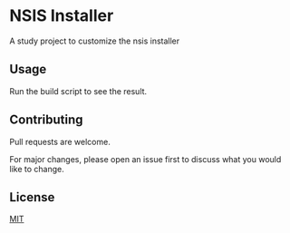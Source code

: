 # NSIS Installer

A study project to customize the nsis installer

## Usage

Run the build script to see the result.

## Contributing

Pull requests are welcome. 

For major changes, please open an issue first
to discuss what you would like to change.

## License

[MIT](https://choosealicense.com/licenses/mit/)